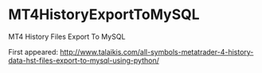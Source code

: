 # MT4HistoryExportToMySQL

MT4 History Files Export To MySQL

First appeared: http://www.talaikis.com/all-symbols-metatrader-4-history-data-hst-files-export-to-mysql-using-python/
